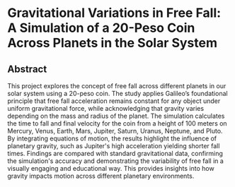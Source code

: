 # Gravitational Variations in Free Fall: A Simulation of a 20-Peso Coin Across Planets in the Solar System

## Abstract
This project explores the concept of free fall across different planets in our solar system using a 20-peso coin. The study applies Galileo’s foundational principle that free fall acceleration remains constant for any object under uniform gravitational force, while acknowledging that gravity varies depending on the mass and radius of the planet. The simulation calculates the time to fall and final velocity for the coin from a height of 100 meters on Mercury, Venus, Earth, Mars, Jupiter, Saturn, Uranus, Neptune, and Pluto. By integrating equations of motion, the results highlight the influence of planetary gravity, such as Jupiter's high acceleration yielding shorter fall times. Findings are compared with standard gravitational data, confirming the simulation's accuracy and demonstrating the variability of free fall in a visually engaging and educational way. This provides insights into how gravity impacts motion across different planetary environments.
